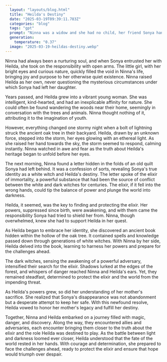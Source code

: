 ```yaml
---
  layout: "layouts/blog.html"
  title: "Heilda's Destiny"
  date: "2025-03-19T09:39:11.783Z"
  categories: "blog"
  tags: "gpt"
  prompt: "Ninna was a widow and she had no child, her friend Sonya handed over Heilda to her when she was 8yrs old and vanished without trace. Heilda was Sonya's only daughter and little.did Ninna known that Sonya was a member of the white witches  who had been at war with the dark witches for centuries over the elixir of immortality. Heilda was also a very powerful white witch but her powers had been suppressed by Sonya from birth until a fateful day revealed Heilda's powers and her destiny to both find and protect the elixir of immortality from fallin into the hands of the dark.witches."
  generation: 
    temperature: "0.37"
  image: "2025-03-19-heildas-destiny.webp"
---
```

Ninna had always been a nurturing soul, and when Sonya entrusted her with Heilda, she took on the responsibility with open arms. The little girl, with her bright eyes and curious nature, quickly filled the void in Ninna's life, bringing joy and purpose to her otherwise quiet existence. Ninna raised Heilda as her own, never questioning the mysterious circumstances under which Sonya had left her daughter.

Years passed, and Heilda grew into a vibrant young woman. She was intelligent, kind-hearted, and had an inexplicable affinity for nature. She could often be found wandering the woods near their home, seemingly in conversation with the trees and animals. Ninna thought nothing of it, attributing it to the imagination of youth.

However, everything changed one stormy night when a bolt of lightning struck the ancient oak tree in their backyard. Heilda, drawn by an unknown force, stepped into the storm, her eyes glowing with an ethereal light. As she raised her hand towards the sky, the storm seemed to respond, calming instantly. Ninna watched in awe and fear as the truth about Heilda's heritage began to unfold before her eyes.

The next morning, Ninna found a letter hidden in the folds of an old quilt Sonya had left behind. It was a confession of sorts, revealing Sonya's true identity as a white witch and Heilda's destiny. The letter spoke of the elixir of immortality, a powerful substance that had been the source of conflict between the white and dark witches for centuries. The elixir, if it fell into the wrong hands, could tip the balance of power and plunge the world into darkness.

Heilda, it seemed, was the key to finding and protecting the elixir. Her powers, suppressed since birth, were awakening, and with them came the responsibility Sonya had tried to shield her from. Ninna, though overwhelmed, knew she had to support Heilda in her quest.

As Heilda began to embrace her identity, she discovered an ancient book hidden within the hollow of the oak tree. It contained spells and knowledge passed down through generations of white witches. With Ninna by her side, Heilda delved into the book, learning to harness her powers and prepare for the challenges ahead.

The dark witches, sensing the awakening of a powerful adversary, intensified their search for the elixir. Shadows lurked at the edges of the forest, and whispers of danger reached Ninna and Heilda's ears. Yet, they remained steadfast, determined to protect the elixir and the world from the impending threat.

As Heilda's powers grew, so did her understanding of her mother's sacrifice. She realized that Sonya's disappearance was not abandonment but a desperate attempt to keep her safe. With this newfound resolve, Heilda vowed to honor her mother's legacy and fulfill her destiny.

Together, Ninna and Heilda embarked on a journey filled with magic, danger, and discovery. Along the way, they encountered allies and adversaries, each encounter bringing them closer to the truth about the elixir and the role Heilda was destined to play. As the battle between light and darkness loomed ever closer, Heilda understood that the fate of the world rested in her hands. With courage and determination, she prepared to face the challenges ahead, ready to protect the elixir and ensure that hope would triumph over despair.
